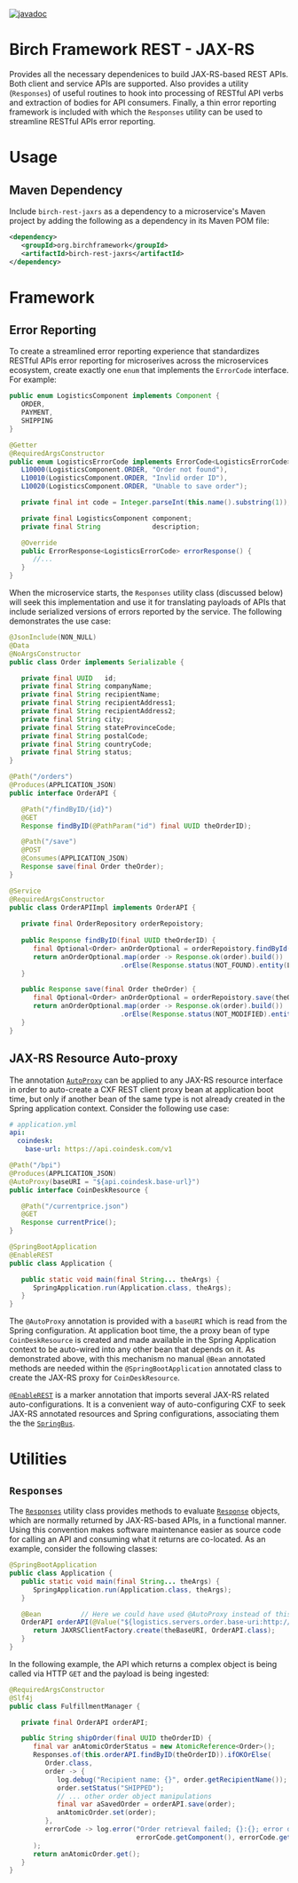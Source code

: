 [![javadoc](https://javadoc.io/badge2/org.birchframework/birch-rest-jaxrs/javadoc.svg)](https://javadoc.io/doc/org.birchframework/birch-rest-jaxrs)
# Birch Framework REST - JAX-RS
Provides all the necessary dependenices to build JAX-RS-based REST APIs.  Both client and service APIs are supported.  Also provides a utility (`Responses`) of useful
routines to hook into processing of RESTful API verbs and extraction of bodies for API consumers.  Finally, a thin error reporting framework is included with which
the `Responses` utility can be used to streamline RESTful APIs error reporting.

# Usage
## Maven Dependency
Include `birch-rest-jaxrs` as a dependency to a microservice's Maven project by adding the following as a dependency in its Maven POM file:
```xml
<dependency>
   <groupId>org.birchframework</groupId>
   <artifactId>birch-rest-jaxrs</artifactId>
</dependency>
```

# Framework
## Error Reporting
To create a streamlined error reporting experience that standardizes RESTful APIs error reporting for microserives across the microservices ecosystem, create
exactly one `enum` that implements the `ErrorCode` interface.  For example:
```java
public enum LogisticsComponent implements Component {
   ORDER,
   PAYMENT,
   SHIPPING
}

@Getter
@RequiredArgsConstructor
public enum LogisticsErrorCode implements ErrorCode<LogisticsErrorCode> {
   L10000(LogisticsComponent.ORDER, "Order not found"),
   L10010(LogisticsComponent.ORDER, "Invlid order ID"),
   L10020(LogisticsComponent.ORDER, "Unable to save order");

   private final int code = Integer.parseInt(this.name().substring(1));

   private final LogisticsComponent component;
   private final String             description;

   @Override
   public ErrorResponse<LogisticsErrorCode> errorResponse() {
      //...
   }
}
```
When the microservice starts, the `Responses` utility class (discussed below) will seek this implementation and use it for translating payloads of APIs that 
include serialized versions of errors reported by the service.  The following demonstrates the use case:
```java
@JsonInclude(NON_NULL)
@Data
@NoArgsConstructor
public class Order implements Serializable {

   private final UUID   id;
   private final String companyName;
   private final String recipientName;
   private final String recipientAddress1;
   private final String recipientAddress2;
   private final String city;
   private final String stateProvinceCode;
   private final String postalCode;
   private final String countryCode;
   private final String status;
}

@Path("/orders")
@Produces(APPLICATION_JSON)
public interface OrderAPI {

   @Path("/findByID/{id}")
   @GET
   Response findByID(@PathParam("id") final UUID theOrderID);

   @Path("/save")
   @POST
   @Consumes(APPLICATION_JSON)
   Response save(final Order theOrder);
}

@Service
@RequiredArgsConstructor
public class OrderAPIImpl implements OrderAPI {
   
   private final OrderRepository orderRepoistory;
   
   public Response findByID(final UUID theOrderID) {
      final Optional<Order> anOrderOptional = orderRepoistory.findById(theOrderID);
      return anOrderOptional.map(order -> Response.ok(order).build())
                            .orElse(Response.status(NOT_FOUND).entity(LogisticsErrorCode.L10000).build());
   }

   public Response save(final Order theOrder) {
      final Optional<Order> anOrderOptional = orderRepoistory.save(theOrder);
      return anOrderOptional.map(order -> Response.ok(order).build())
                            .orElse(Response.status(NOT_MODIFIED).entity(LogisticsErrorCode.L10020).build());
   }
}
```

## JAX-RS Resource Auto-proxy
The annotation [`AutoProxy`](https://javadoc.io/doc/org.birchframework/birch-rest-jaxrs/latest/org/birchframework/framework/cxf/AutoProxy.html) can be 
applied to any JAX-RS resource interface in order to auto-create a CXF REST client proxy bean at application boot time,
but only if another bean of the same type is not already created in the Spring application context.  Consider the following use case:
```yaml
# application.yml
api:
  coindesk:
    base-url: https://api.coindesk.com/v1
```
```java
@Path("/bpi")
@Produces(APPLICATION_JSON)
@AutoProxy(baseURI = "${api.coindesk.base-url}")
public interface CoinDeskResource {

   @Path("/currentprice.json")
   @GET
   Response currentPrice();
}

@SpringBootApplication
@EnableREST
public class Application {

   public static void main(final String... theArgs) {
      SpringApplication.run(Application.class, theArgs);
   }
}
```
The `@AutoProxy` annotation is provided with a `baseURI` which is read from the Spring configuration.  At application boot time, the a proxy bean of
type `CoinDeskResource` is created and made available in the Spring Application context to be
auto-wired into any other bean that depends on it.  As demonstrated above, with this mechanism no manual `@Bean` annotated methods are needed 
within the `@SpringBootApplication` annotated class to create the JAX-RS proxy for `CoinDeskResource`.

[`@EnableREST`](https://javadoc.io/doc/org.birchframework/birch-rest-jaxrs/latest/org/birchframework/framework/cxf/EnableREST.html) is a marker annotation 
that imports several JAX-RS related auto-configurations.  It is a convenient way of auto-configuring CXF to seek JAX-RS annotated resources and Spring
configurations, associating them the the [`SpringBus`](https://cxf.apache.org/javadoc/latest/org/apache/cxf/bus/spring/SpringBus.html).

# Utilities
## `Responses`
The [`Responses`](https://javadoc.io/doc/org.birchframework/birch-rest-jaxrs/latest/org/birchframework/framework/jaxrs/Responses.html) utility class
provides methods to evaluate [`Response`](https://javaee.github.io/javaee-spec/javadocs/javax/ws/rs/core/Response.html) objects, which are normally returned 
by JAX-RS-based APIs, in a functional manner.  Using this convention makes software maintenance easier as source code for calling an API and consuming what it returns 
are co-located.  As an example, consider the following classes:
```java
@SpringBootApplication
public class Application {
   public static void main(final String... theArgs) {
      SpringApplication.run(Application.class, theArgs);
   }

   @Bean          // Here we could have used @AutoProxy instead of this method, but in this example we are explicitly creating the bean
   OrderAPI orderAPI(@Value("${logistics.servers.order.base-uri:http://localhost:8080/api}") final String theBaseURI) {
      return JAXRSClientFactory.create(theBaseURI, OrderAPI.class);
   }
}
```
In the following example, the API which returns a complex object is being called via HTTP `GET` and the payload is being ingested:
```java
@RequiredArgsConstructor
@Slf4j
public class FulfillmentManager {

   private final OrderAPI orderAPI;

   public String shipOrder(final UUID theOrderID) {
      final var anAtomicOrderStatus = new AtomicReference<Order>();
      Responses.of(this.orderAPI.findByID(theOrderID)).ifOKOrElse(
         Order.class,
         order -> {
            log.debug("Recipient name: {}", order.getRecipientName());
            order.setStatus("SHIPPED");
            // ... other order object manipulations
            final var aSavedOrder = orderAPI.save(order);
            anAtomicOrder.set(order);
         }, 
         errorCode -> log.error("Order retrieval failed; {}:{}; error description: {}", 
                                errorCode.getComponent(), errorCode.getCode(), errorCode.getDescription())
      );
      return anAtomicOrder.get();
   }
}
```